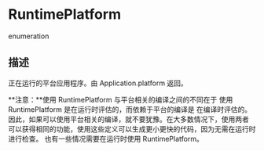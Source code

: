 # RuntimePlatform

enumeration

## 描述

正在运行的平台应用程序。由 Application.platform 返回。

**注意：**使用 RuntimePlatform 与平台相关的编译之间的不同在于 使用 RuntimePlatform 是在运行时评估的，而依赖于平台的编译是 在编译时评估的。因此，如果可以使用平台相关的编译，就不要犹豫。在大多数情况下，使用两者 可以获得相同的功能，使用这些定义可以生成更小更快的代码，因为无需在运行时进行检查。 也有一些情况需要在运行时使用 RuntimePlatform。